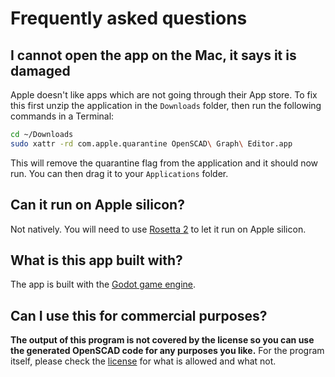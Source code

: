 # Frequently asked questions

## I cannot open the app on the Mac, it says it is damaged

Apple doesn't like apps which are not going through their App store. To fix this first unzip the application in the `Downloads` folder, then run the following commands in a Terminal:

```bash
cd ~/Downloads
sudo xattr -rd com.apple.quarantine OpenSCAD\ Graph\ Editor.app
```

This will remove the quarantine flag from the application and it should now run. You can then drag it to your `Applications` folder.

## Can it run on Apple silicon?
Not natively. You will need to use [Rosetta 2](https://support.apple.com/en-us/HT211861) to let it run on Apple silicon.

## What is this app built with?
The app is built with the [Godot game engine](https://godotengine.org).

## Can I use this for commercial purposes?
**The output of this program is not covered by the license so you can use the generated OpenSCAD code for any purposes you like.**
For the program itself, please check the [license](../LICENSE) for what is allowed and what not. 